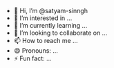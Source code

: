 - 👋 Hi, I’m @satyam-sinngh
- 👀 I’m interested in ...
- 🌱 I’m currently learning ...
- 💞️ I’m looking to collaborate on ...
- 📫 How to reach me ...
- 😄 Pronouns: ...
- ⚡ Fun fact: ...

<!---
satyam-sinngh/satyam-sinngh is a ✨ special ✨ repository because its `README.md` (this file) appears on your GitHub profile.
You can click the Preview link to take a look at your changes.
--->
